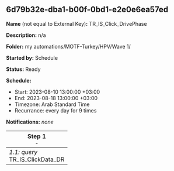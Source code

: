 ## 6d79b32e-dba1-b00f-0bd1-e2e0e6ea57ed

**Name** (not equal to External Key)**:** TR_IS_Click_DrivePhase

**Description:** n/a

**Folder:** my automations/MOTF-Turkey/HPV/Wave 1/

**Started by:** Schedule

**Status:** Ready

**Schedule:**

* Start: 2023-08-10 13:00:00 +03:00
* End: 2023-08-18 13:00:00 +03:00
* Timezone: Arab Standard Time
* Recurrance: every day for 9 times

**Notifications:** _none_


| Step 1<br>_<small>-</small>_ |
| --- |
| _1.1: query_<br>TR_IS_ClickData_DR |
